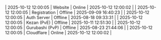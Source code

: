 | 2025-10-12 12:00:05 | Website | Online | 2025-10-12 12:00:02 |
| 2025-10-12 12:00:05 | Registration | Offline | 2025-09-09 16:40:23 |
| 2025-10-12 12:00:05 | Auth Server | Offline | 2025-08-18 09:33:31 |
| 2025-10-12 12:00:05 | Kezan (PvE) | Offline | 2025-10-11 12:51:30 |
| 2025-10-12 12:00:05 | Gurubashi (PvP) | Offline | 2025-08-23 21:44:06 |
| 2025-10-12 12:00:05 | Cloudflare | Online | 2025-10-12 12:00:02 |
